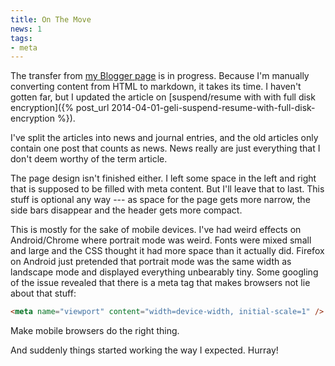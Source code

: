 ```yaml
---
title: On The Move
news: 1
tags:
- meta
---
```

The transfer from [my Blogger page](http://angryswarm.blogspot.com)
is in progress. Because I'm manually converting content from HTML
to markdown, it takes its time. I haven't gotten far, but I updated
the article on
[suspend/resume with with full disk encryption]({% post_url 2014-04-01-geli-suspend-resume-with-full-disk-encryption %}).

I've split the articles into news and journal entries, and the old
articles only contain one post that counts as news. News really are
just everything that I don't deem worthy of the term article.

The page design isn't finished either. I left some space in the left
and right that is supposed to be filled with meta content. But I'll
leave that to last. This stuff is optional any way --- as space for
the page gets more narrow, the side bars disappear and the header
gets more compact.

This is mostly for the sake of mobile devices. I've had weird effects
on Android/Chrome where portrait mode was weird. Fonts were mixed
small and large and the CSS thought it had more space than it actually
did. Firefox on Android just pretended that portrait mode was the
same width as landscape mode and displayed everything unbearably
tiny. Some googling of the issue revealed that there is a meta tag
that makes browsers not lie about that stuff:

~~~ html
<meta name="viewport" content="width=device-width, initial-scale=1" />
~~~
Make mobile browsers do the right thing.

And suddenly things started working the way I expected. Hurray!
